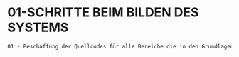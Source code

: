 # 01-SCHRITTE BEIM BILDEN DES SYSTEMS


```md
01 - Beschaffung der Quellcodes für alle Bereiche die in den Grundlagen gelistet sind!"

